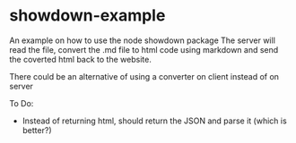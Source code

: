# showdown-example

An example on how to use the node showdown package
The server will read the file, convert the .md file to html code using markdown and send the coverted html back to the website.

There could be an alternative of using a converter on client instead of on server

To Do:
- Instead of returning html, should return the JSON and parse it (which is better?)
